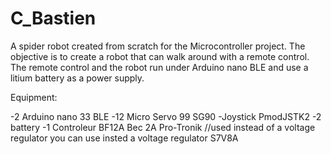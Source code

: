 # C_Bastien
A spider robot created from scratch for the Microcontroller project.
The objective is to create a robot that can walk around with a remote control.
The remote control and the robot run under Arduino nano BLE and use a litium battery as a power supply.




Equipment:

-2 Arduino nano 33 BLE
-12 Micro Servo 99 SG90
-Joystick PmodJSTK2
-2 battery
-1 Controleur BF12A Bec 2A Pro-Tronik //used instead of a voltage regulator you can use insted a voltage regulator S7V8A

